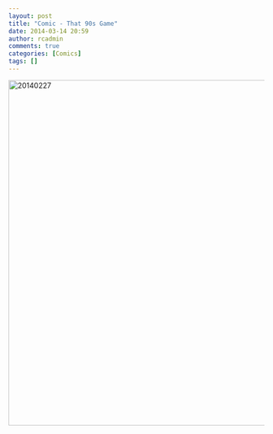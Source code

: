 ```yaml
---
layout: post
title: "Comic - That 90s Game"
date: 2014-03-14 20:59
author: rcadmin
comments: true
categories: [Comics]
tags: []
---
```

<a href="http://bitsmack.com/wp/2014/03/14/comic-that-90s-game/attachment/20140227/" rel="attachment wp-att-2523"><img src="http://bitsmack.com/wp/wp-content/uploads/2014/02/20140227.jpg" alt="20140227" width="680" height="680" class="alignnone size-full wp-image-2523" /></a>
